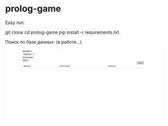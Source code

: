# prolog-game

Easy run:

git clone 
cd prolog-game
pip install -r requirements.txt





Поиск по базе данных: (в работе...)

![alt text](img.png)


